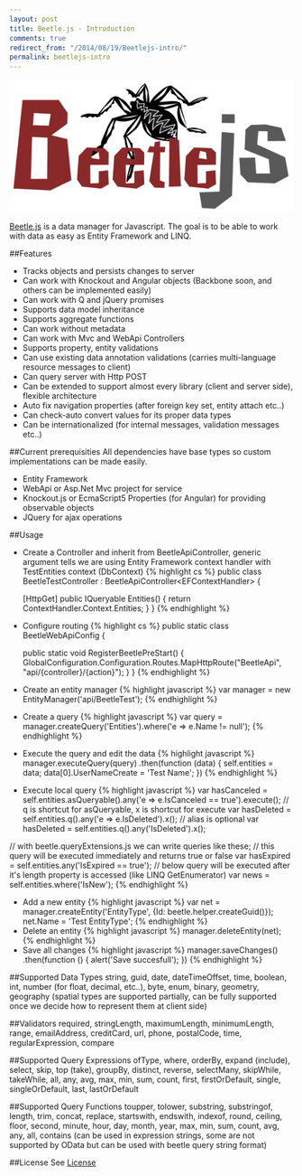 ```yaml
---
layout: post
title: Beetle.js - Introduction
comments: true
redirect_from: "/2014/08/19/Beetlejs-intro/"
permalink: beetlejs-intro
---
```


![Beetle.js logo placeholder](/assets/beetlejs_logo_540x252.png)

[Beetle.js](http://beetlejs.com/ "Beetle.js") is a data manager for Javascript.
The goal is to be able to work with data as easy as Entity Framework and LINQ.


##Features
* Tracks objects and persists changes to server
* Can work with Knockout and Angular objects (Backbone soon, and others can be implemented easily)
* Can work with Q and jQuery promises
* Supports data model inheritance
* Supports aggregate functions
* Can work without metadata
* Can work with Mvc and WebApi Controllers
* Supports property, entity validations
* Can use existing data annotation validations (carries multi-language resource messages to client)
* Can query server with Http POST
* Can be extended to support almost every library (client and server side), flexible architecture
* Auto fix navigation properties (after foreign key set, entity attach etc..)
* Can check-auto convert values for its proper data types
* Can be internationalized (for internal messages, validation messages etc..)

##Current prerequisities
All dependencies have base types so custom implementations can be made easily.
* Entity Framework
* WebApi or Asp.Net Mvc project for service
* Knockout.js or EcmaScript5 Properties (for Angular) for providing observable objects
* JQuery for ajax operations

##Usage
* Create a Controller and inherit from BeetleApiController, generic argument tells we are using Entity Framework context handler with TestEntities context (DbContext)
{% highlight cs %}
public class BeetleTestController : BeetleApiController<EFContextHandler<TestEntities>> {
		
	[HttpGet]
	public IQueryable<Entity> Entities() {
		return ContextHandler.Context.Entities;
	}
}
{% endhighlight %}
* Configure routing
{% highlight cs %}
public static class BeetleWebApiConfig {

	public static void RegisterBeetlePreStart() {
		GlobalConfiguration.Configuration.Routes.MapHttpRoute("BeetleApi", "api/{controller}/{action}");
	}
}
{% endhighlight %}
* Create an entity manager
{% highlight javascript %}
var manager = new EntityManager('api/BeetleTest');
{% endhighlight %}
* Create a query
{% highlight javascript %}
var query = manager.createQuery('Entities').where('e => e.Name != null');
{% endhighlight %}
* Execute the query and edit the data
{% highlight javascript %}
manager.executeQuery(query)
	.then(function (data) {
		self.entities = data;
        data[0].UserNameCreate = 'Test Name';
    })
{% endhighlight %}
* Execute local query
{% highlight javascript %}
var hasCanceled = self.entities.asQueryable().any('e => e.IsCanceled == true').execute();
// q is shortcut for asQueryable, x is shortcut for execute
var hasDeleted = self.entities.q().any('e => e.IsDeleted').x();
// alias is optional
var hasDeleted = self.entities.q().any('IsDeleted').x();

// with beetle.queryExtensions.js we can write queries like these;
// this query will be executed immediately and returns true or false
var hasExpired = self.entities.any('IsExpired == true');
// below query will be executed after it's length property is accessed (like LINQ GetEnumerator)
var news = self.entities.where('IsNew');
{% endhighlight %}
* Add a new entity
{% highlight javascript %}
var net = manager.createEntity('EntityType', {Id: beetle.helper.createGuid()});
net.Name = 'Test EntityType';
{% endhighlight %}
* Delete an entity
{% highlight javascript %}
manager.deleteEntity(net);
{% endhighlight %}
* Save all changes
{% highlight javascript %}
manager.saveChanges()
    .then(function () {
        alert('Save succesfull');
    })
{% endhighlight %}

##Supported Data Types
string, guid, date, dateTimeOffset, time, boolean, int, number (for float, decimal, etc..), byte, enum, binary, geometry, geography (spatial types are supported partially, can be fully supported once we decide how to represent them at client side)

##Validators
required, stringLength, maximumLength, minimumLength, range, emailAddress, creditCard, url, phone, postalCode, time, regularExpression, compare

##Supported Query Expressions
ofType, where, orderBy, expand (include), select, skip, top (take), groupBy, distinct, reverse, selectMany, skipWhile, takeWhile, all, any, avg, max, min, sum, count, first, firstOrDefault, single, singleOrDefault, last, lastOrDefault

##Supported Query Functions
toupper, tolower, substring, substringof, length, trim, concat, replace, startswith, endswith, indexof, round, ceiling, floor, second, minute, hour, day, month, year, max, min, sum, count, avg, any, all, contains
(can be used in expression strings, some are not supported by OData but can be used with beetle query string format)

##License
See [License](https://github.com/umutozel/Beetle.js/blob/master/LICENSE)
